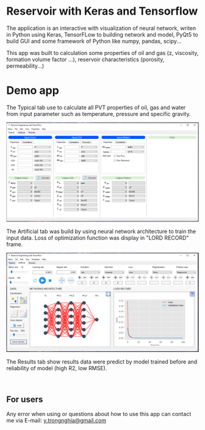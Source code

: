 # Reservoir with Keras and Tensorflow

The application is an interactive with visualization of neural network, writen in 
Python using Keras, TensorFLow to building network and model, PyQt5 to build GUI and 
some framework of Python like numpy, pandas, scipy...

This app was built to calculation some properties of oil and gas (z, viscosity, formation volume factor ...),
reservoir characteristics (porosity, permeability...)

# Demo app

The Typical tab use to calculate all PVT properties of oil, gas and water from input parameter such as temperature, pressure and specific gravity.
<p align="center">
<img src="/test/demo/firsttab.PNG"/>
</p>

The Artificial tab was build by using neural network architecture to train the input data. Loss of optimization function was display in "LORD RECORD" frame.
<p align="center">
<img src="/test/demo/second.PNG"/>
</p>

The Results tab show results data were predict by model trained before and reliability of model (high R2, low RMSE).

<p align="center">
<img scr="/test/demo/third.PNG"/>
</p>


## For users

Any error when using or questions about how to use this app can contact me via E-mail: y.trongnghia@gmail.com
